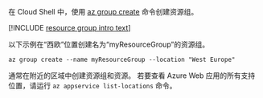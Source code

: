 在 Cloud Shell 中，使用 [az group create](/cli/azure/group#create) 命令创建资源组。

[!INCLUDE [resource group intro text](resource-group.md)]

以下示例在“西欧”位置创建名为“myResourceGroup”的资源组。

```azurecli-interactive
az group create --name myResourceGroup --location "West Europe"
```

通常在附近的区域中创建资源组和资源。 若要查看 Azure Web 应用的所有支持位置，请运行 `az appservice list-locations` 命令。 